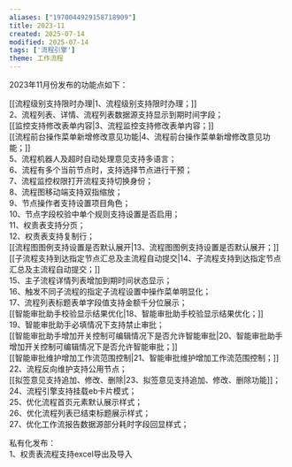```yaml
---
aliases: ["1970044929158718909"]
title: 2023-11
created: 2025-07-14
modified: 2025-07-14
tags: ['流程引擎']
theme: 工作流程
---
```


2023年11月份发布的功能点如下：

[[流程级别支持限时办理|1、流程级别支持限时办理；]]  
2、流程列表、详情、流程列表数据源支持显示到期时间字段；  
[[监控支持修改表单内容|3、流程监控支持修改表单内容；]]  
[[流程前台操作菜单新增修改意见功能|4、流程前台操作菜单新增修改意见功能；]]  
5、流程机器人及超时自动处理意见支持多语言；  
6、流程有多个当前节点时，支持选择节点进行干预；  
7、流程监控权限打开流程支持切换身份；   
8、流程图移动端支持双指缩放；  
9、节点操作者支持设置项目角色；  
10、节点字段校验中单个规则支持设置是否启用；  
11、权责表支持分页；  
12、权责表支持复制行；  
[[流程图图例支持设置是否默认展开|13、流程图图例支持设置是否默认展开；]]  
[[子流程支持到达指定节点汇总及主流程自动提交|14、子流程支持到达指定节点汇总及主流程自动提交；]]  
15、主子流程详情列表增加到期时间状态显示；  
16、触发不同子流程的指定子流程设置中操作菜单明显化；  
17、流程列表标题表单字段值支持金额千分位展示；  
[[智能审批助手校验显示结果优化|18、智能审批助手校验显示结果优化；]]  
19、智能审批助手必填情况下支持禁止审批；  
[[智能审批助手增加开关控制可编辑情况下是否允许智能审批|20、智能审批助手增加开关控制可编辑情况下是否允许智能审批；]]  
[[智能审批维护增加工作流范围控制|21、智能审批维护增加工作流范围控制；]]  
22、流程反向维护支持公用节点；  
[[拟签意见支持追加、修改、删除|23、拟签意见支持追加、修改、删除功能]]；  
24、流程引擎支持挂载eb卡片模式；  
25、优化流程首页元素默认展示样式；  
26、优化流程列表已结束标题展示样式；  
27、优化工作流报告数据源部分耗时字段回显样式；  

私有化发布：  
1、权责表流程支持excel导出及导入